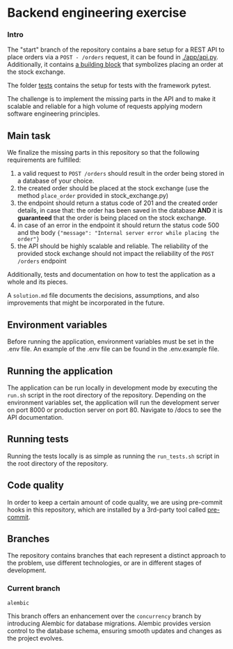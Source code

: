# Backend engineering exercise

### Intro 

The "start" branch of the repository contains a bare setup for a REST API to place orders via a `POST - /orders` request, it can be found in [./app/api.py](src/ex_back/api/v1/router.py).
Additionally, it contains [a building block](src/ex_back/core/stock_exchange.py) that symbolizes placing an order at the stock exchange.

The folder [tests](./tests) contains the setup for tests with the framework pytest.

The challenge is to implement the missing parts in the API and to make it scalable and reliable for a high volume of requests applying modern software engineering principles.  

## Main task

We finalize the missing parts in this repository so that the following requirements are fulfilled:
1. a valid request to `POST /orders` should result in the order being stored in a database of your choice.
2. the created order should be placed at the stock exchange (use the method `place_order` provided in stock_exchange.py)
3. the endpoint should return a status code of 201 and the created order details, in case that: the order has been saved in the database **AND** it is **guaranteed** that the order is being placed on the stock exchange.  
4. in case of an error in the endpoint it should return the status code 500 and the body `{"message": "Internal server error while placing the order"}` 
5. the API should be highly scalable and reliable. The reliability of the provided stock exchange should not impact the reliability of the `POST /orders` endpoint


Additionally, tests and documentation on how to test the application as a whole and its pieces.

A `solution.md` file documents the decisions, assumptions, and also improvements that might be incorporated in the future.

## Environment variables

Before running the application, environment variables must be set in the .env file. An example of the .env file can be found in the .env.example file.

## Running the application

The application can be run locally in development mode by executing the `run.sh` script in the root directory of the repository.
Depending on the environment variables set, the application will run the development server on port 8000 or production server on port 80.
Navigate to /docs to see the API documentation.

## Running tests

Running the tests locally is as simple as running the `run_tests.sh` script in the root directory of the repository.

## Code quality

In order to keep a certain amount of code quality, we are using pre-commit hooks
in this repository, which are installed by a 3rd-party tool called [pre-commit](https://pre-commit.com/).

## Branches

The repository contains branches that each represent a distinct approach to the problem, use different technologies, or are in different stages of development.

### Current branch

`alembic` 

This branch offers an enhancement over the `concurrency` branch by introducing Alembic for database migrations. Alembic provides version control to the database schema, ensuring smooth updates and changes as the project evolves. 
